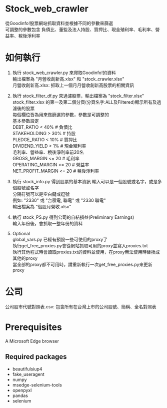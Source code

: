 # Stock_web_crawler
從Goodinfo!股票網站抓取資料並根據不同的參數來篩選  
可調整的參數包含 負債比、董監及法人持股、質押比、現金殖利率、毛利率、營益率、稅後淨利率

# 如何執行  
1. 執行 stock_web_crawler.py 來爬取Goodinfo!的資料  
輸出檔案為 "月營收創新高.xlsx" 和 "stock_crawler.xlsx"  
月營收創新高.xlsx: 抓取上一個月月營收創新高股票的相關資訊  

2. 執行 stock_filter_df.py 來過濾股票，輸出檔案為 "stock_filter.xlsx"  
stock_filter.xlsx 的第一及第二個分頁(分頁名字:ALL及Filtered)顯示所有及過濾後的股票  
每個欄位皆為用來做篩選的參數，參數是可調整的  
基本參數設定  
DEBT_RATIO < 40%        # 負債比  
STAKEHOLDING > 30%      # 持股  
PLEDGE_RATIO < 10%      # 質押比  
DIVIDEND_YIELD > 1%     # 現金殖利率  
毛利率、營益率、稅後淨利率前20名  
GROSS_MARGIN <= 20      # 毛利率  
OPERATING_MARGIN <= 20  # 營益率  
NET_PROFIT_MARGIN <= 20 # 稅後淨利率  

3. 執行 stock_info.py 得到股票的基本資訊
輸入可以是一個股號或名字，或是多個股號或名字  
分隔符號可以是空白鍵或逗號  
例如: "2330" 或 "台積電, 聯電" 或 "2330 聯電"  
輸出檔案為 "個股月營收.xlsx"  

4. 執行 stock_PS.py 得到公司的自結損益(Preliminary Earnings)  
輸入年份後，會抓取一整年份的資料

5. Optional  
global_vars.py 已經有預設一些可使用的proxy了  
執行get_free_proxies.py會從網站抓取可用的proxy並寫入proxies.txt  
執行其他程式時會讀取proxies.txt的資料並使用，在proxy無法使用時替換成其他的proxy  
當全部的proxy都不可用時，請重新執行一次get_free_proxies.py來更新proxy

# 公司
公司股市代號對照表.csv: 包含所有在台灣上市的公司股號、簡稱、全名對照表

# Prerequisites
A Microsoft Edge browser  

## Required packages
* beautifulsiup4  
* fake_useragent  
* numpy  
* msedge-selenium-tools  
* openpyxl  
* pandas  
* selenium  
